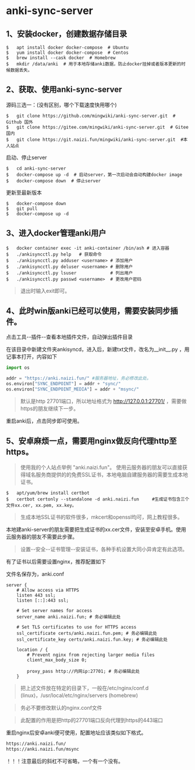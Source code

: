 # anki-sync-server

## 1、安装docker，创建数据存储目录

``` shell
$   apt install docker docker-compose  # Ubuntu
$   yum install docker docker-compose  # Centos
$   brew install --cask docker  # Homebrew
$   mkdir /data/anki  # 用于本地存储anki数据，防止docker挂掉或者版本更新的时候数据丢失。
```

## 2、获取、使用anki-sync-server

源码三选一：(没有区别，哪个下载速度快用哪个)

``` shell
$   git clone https://github.com/mingwiki/anki-sync-server.git  # Github 国外
$   git clone https://gitee.com/mingwiki/anki-sync-server.git  # Gitee 国内
$   git clone https://git.naizi.fun/mingwiki/anki-sync-server.git  #本人站点
```

启动、停止server

``` shell
$   cd anki-sync-server
$   docker-compose up -d  # 启动server，第一次启动会自动构建docker image
$   docker-compose down  # 停止server
```

更新至最新版本

``` shell
$   docker-compose down
$   git pull
$   docker-compose up -d
```

## 3、进入docker管理anki用户

```shell
$   docker container exec -it anki-container /bin/ash # 进入容器
$   ./ankisyncctl.py help   # 获取命令
$   ./ankisyncctl.py adduser <username> # 添加用户
$   ./ankisyncctl.py deluser <username> # 删除用户
$   ./ankisyncctl.py lsuser             # 列出用户
$   ./ankisyncctl.py passwd <username>  # 更改用户密码
```

> 退出时输入exit即可。

## 4、此时win版anki已经可以使用，需要安装同步插件。

点击工具--插件--查看本地插件文件，自动弹出插件目录

在该目录中新建文件夹ankisyncd，进入后，新建txt文件，改名为__init__.py ，用记事本打开，内容如下

```python
import os

addr = "https://anki.naizi.fun/" #服务器地址，务必修改此处。
os.environ["SYNC_ENDPOINT"] = addr + "sync/"
os.environ["SYNC_ENDPOINT_MEDIA"] = addr + "msync/"
```

> 默认是http 27701端口，所以地址格式为 http://127.0.0.1:27701/ ，需要做https的朋友继续下一步。

重启anki后，点击同步即可使用。

## 5、安卓麻烦一点，需要用nginx做反向代理http至https。

> 使用我的个人站点举例 "anki.naizi.fun"。
使用云服务器的朋友可以直接获得域名服务商提供的的免费SSL证书，本地电脑自建服务器的需要生成本地证书。

``` shell
$   apt/yum/brew install certbot
$   certbot certonly --standalone -d anki.naizi.fun     #生成证书包含三个文件xx.cer, xx.pem, xx.key。
```
> 生成本地SSL证书的软件很多，mkcert和openssl均可，网上教程很多。

本地建anki-server的朋友需要把生成证书的xx.cer文件，安装至安卓手机。使用云服务器的朋友不需要此步骤。

> 设置--安全--证书管理--安装证书，各种手机设置大同小异肯定有此选项。

有了证书以后需要设置nginx，推荐配置如下

文件名保存为，anki.conf 

``` nginx
server {
    # Allow access via HTTPS
    listen 443 ssl;
    listen [::]:443 ssl;

    # Set server names for access
    server_name anki.naizi.fun; # 务必编辑此处

    # Set TLS certificates to use for HTTPS access
    ssl_certificate certs/anki.naizi.fun.pem; # 务必编辑此处
    ssl_certificate_key certs/anki.naizi.fun.key; # 务必编辑此处

    location / {
        # Prevent nginx from rejecting larger media files
        client_max_body_size 0;

        proxy_pass http://内网ip:27701; # 务必编辑此处
    }
```
> 把上述文件放在特定的目录下，一般在/etc/nginx/conf.d (linux)，/usr/local/etc/nginx/servers (homebrew)

> 务必不要修改默认的nginx.conf文件

> 此配置的作用是把http的27701端口反向代理到https的443端口

重启nginx后安卓anki便可使用，配置地址应该类似如下格式。

``` txt
https://anki.naizi.fun/
https://anki.naizi.fun/msync
```

！！！注意最后的斜杠不可省略，一个有一个没有。
